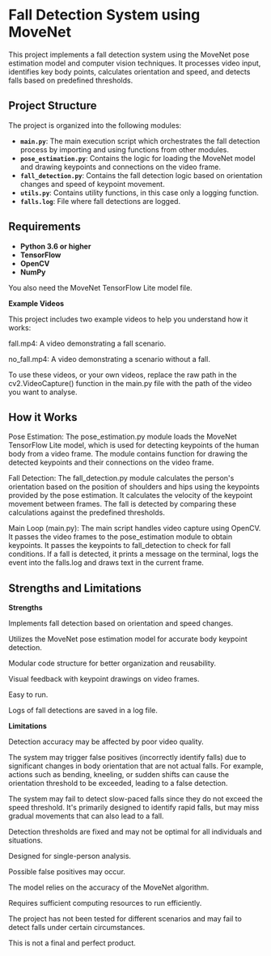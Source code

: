 # Fall Detection System using MoveNet

This project implements a fall detection system using the MoveNet pose estimation model and computer vision techniques. It processes video input, identifies key body points, calculates orientation and speed, and detects falls based on predefined thresholds.

## Project Structure

The project is organized into the following modules:

-   **`main.py`**: The main execution script which orchestrates the fall detection process by importing and using functions from other modules.
-   **`pose_estimation.py`**: Contains the logic for loading the MoveNet model and drawing keypoints and connections on the video frame.
-   **`fall_detection.py`**: Contains the fall detection logic based on orientation changes and speed of keypoint movement.
-   **`utils.py`**: Contains utility functions, in this case only a logging function.
-   **`falls.log`**: File where fall detections are logged.

## Requirements

-   **Python 3.6 or higher**
-   **TensorFlow**
-   **OpenCV**
-   **NumPy**

You also need the MoveNet TensorFlow Lite model file. 

**Example Videos**

This project includes two example videos to help you understand how it works:

fall.mp4: A video demonstrating a fall scenario.

no_fall.mp4: A video demonstrating a scenario without a fall.

To use these videos, or your own videos, replace the raw path in the cv2.VideoCapture() function in the main.py file with the path of the video you want to analyse.


## How it Works

Pose Estimation:
The pose_estimation.py module loads the MoveNet TensorFlow Lite model, which is used for detecting keypoints of the human body from a video frame.
The module contains function for drawing the detected keypoints and their connections on the video frame.

Fall Detection:
The fall_detection.py module calculates the person's orientation based on the position of shoulders and hips using the keypoints provided by the pose estimation.
It calculates the velocity of the keypoint movement between frames.
The fall is detected by comparing these calculations against the predefined thresholds.

Main Loop (main.py):
The main script handles video capture using OpenCV.
It passes the video frames to the pose_estimation module to obtain keypoints.
It passes the keypoints to fall_detection to check for fall conditions.
If a fall is detected, it prints a message on the terminal, logs the event into the falls.log and draws text in the current frame.


## Strengths and Limitations

**Strengths**


Implements fall detection based on orientation and speed changes.

Utilizes the MoveNet pose estimation model for accurate body keypoint detection.

Modular code structure for better organization and reusability.

Visual feedback with keypoint drawings on video frames.

Easy to run.

Logs of fall detections are saved in a log file.

**Limitations**

Detection accuracy may be affected by poor video quality.

The system may trigger false positives (incorrectly identify falls) due to significant changes in body orientation that are not actual falls. For example, actions such as bending, kneeling, or sudden shifts can cause the orientation threshold to be exceeded, leading to a false detection.

The system may fail to detect slow-paced falls since they do not exceed the speed threshold. It's primarily designed to identify rapid falls, but may miss gradual movements that can also lead to a fall.

Detection thresholds are fixed and may not be optimal for all individuals and situations.

Designed for single-person analysis.

Possible false positives may occur.

The model relies on the accuracy of the MoveNet algorithm.

Requires sufficient computing resources to run efficiently.

The project has not been tested for different scenarios and may fail to detect falls under certain circumstances.

This is not a final and perfect product.
